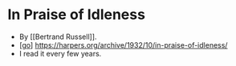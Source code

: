 # In Praise of Idleness

- By [[Bertrand Russell]].
- [[go]] https://harpers.org/archive/1932/10/in-praise-of-idleness/
- I read it every few years.


[//begin]: # "Autogenerated link references for markdown compatibility"
[go]: go "Go"
[//end]: # "Autogenerated link references"